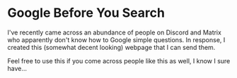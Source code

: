 # Google Before You Search
I've recently came across an abundance of people on Discord and Matrix who apparently don't know how to Google simple questions. In response, I created this (somewhat decent looking) webpage that I can send them. 

Feel free to use this if you come across people like this as well, I know I sure have...